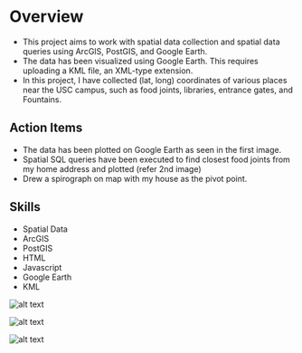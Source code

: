 # Overview

- This project aims to work with spatial data collection and spatial data queries using ArcGIS, PostGIS, and Google Earth. 
- The data has been visualized using Google Earth. This requires uploading a KML file, an XML-type extension. 
- In this project, I have collected (lat, long) coordinates of various places near the USC campus, such as food joints, libraries, entrance gates, and Fountains.

## Action Items
- The data has been plotted on Google Earth as seen in the first image.
- Spatial SQL queries have been executed to find closest food joints from my home address and plotted (refer 2nd image)
- Drew a spirograph on map with my house as the pivot point.

## Skills
- Spatial Data
- ArcGIS
- PostGIS
- HTML
- Javascript
- Google Earth
- KML

![alt text](https://github.com/yashhjaggi1998/SpatialData/blob/main/step3.png)

![alt text](https://github.com/yashhjaggi1998/SpatialData/blob/main/step5.png)

![alt text](https://github.com/yashhjaggi1998/SpatialData/blob/main/step7.png)
